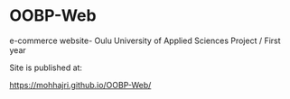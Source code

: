 # OOBP-Web
e-commerce website- Oulu University of Applied Sciences Project / First year

Site is published at:

https://mohhajri.github.io/OOBP-Web/
